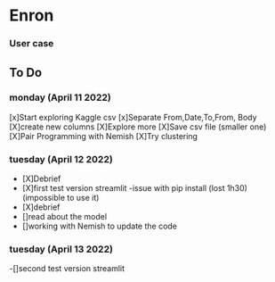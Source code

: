 # Enron
### User case

## To Do
### monday (April 11 2022)
[x]Start exploring Kaggle csv
[x]Separate From,Date,To,From, Body
[X]create new columns
[X]Explore more
[X]Save csv file (smaller one)
[X]Pair Programming with Nemish
[X]Try clustering

### tuesday (April 12 2022)
- [X]Debrief
- [X]first test version streamlit
    -issue with pip install (lost 1h30) (impossible to use it)
- [X]debrief
- []read about the model
- []working with Nemish to update the code

### tuesday (April 13 2022)
-[]second test version streamlit